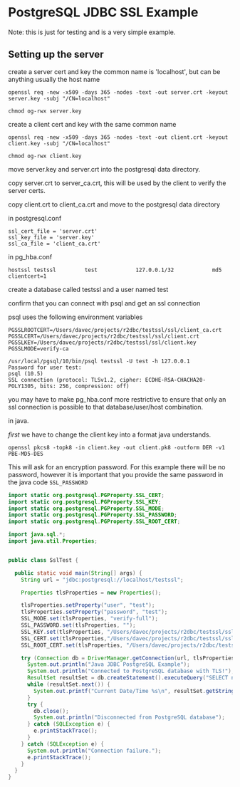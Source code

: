 # PostgreSQL JDBC SSL Example

Note: this is just for testing and is a very simple example.

## Setting up the server

create a server cert and key the common name is 'localhost', but can be anything usually the host name

`openssl req -new -x509 -days 365 -nodes -text -out server.crt -keyout server.key -subj "/CN=localhost"`

`chmod og-rwx server.key`

create a client cert and key with the same common name

`openssl req -new -x509 -days 365 -nodes -text -out client.crt -keyout client.key -subj "/CN=localhost"`

`chmod og-rwx client.key`

move server.key and server.crt into the postgresql data directory.

copy server.crt to server_ca.crt, this will be used by the client to verify the server certs.

copy client.crt to client_ca.crt and move to the postgresql data directory

in postgresql.conf


```
ssl_cert_file = 'server.crt'
ssl_key_file = 'server.key'
ssl_ca_file = 'client_ca.crt'
```


in pg_hba.conf

`hostssl testssl         test            127.0.0.1/32            md5 clientcert=1`

create a database called testssl and a user named test

confirm that you can connect with psql and get an ssl connection

psql uses the following environment variables

```
PGSSLROOTCERT=/Users/davec/projects/r2dbc/testssl/ssl/client_ca.crt
PGSSLCERT=/Users/davec/projects/r2dbc/testssl/ssl/client.crt
PGSSLKEY=/Users/davec/projects/r2dbc/testssl/ssl/client.key
PGSSLMODE=verify-ca
```

```
/usr/local/pgsql/10/bin/psql testssl -U test -h 127.0.0.1
Password for user test:
psql (10.5)
SSL connection (protocol: TLSv1.2, cipher: ECDHE-RSA-CHACHA20-POLY1305, bits: 256, compression: off)
```

you may have to make pg_hba.conf more restrictive to ensure that only an ssl connection is possible to that database/user/host combination.

in java.

*first* we have to change the client key into a format java understands.

`openssl pkcs8 -topk8 -in client.key -out client.pk8 -outform DER -v1 PBE-MD5-DES`

This will ask for an encryption password. For this example there will be no password, however it is important that you provide the same password in the java code `SSL_PASSWORD`

```java
import static org.postgresql.PGProperty.SSL_CERT;
import static org.postgresql.PGProperty.SSL_KEY;
import static org.postgresql.PGProperty.SSL_MODE;
import static org.postgresql.PGProperty.SSL_PASSWORD;
import static org.postgresql.PGProperty.SSL_ROOT_CERT;

import java.sql.*;
import java.util.Properties;


public class SslTest {

  public static void main(String[] args) {
    String url = "jdbc:postgresql://localhost/testssl";

    Properties tlsProperties = new Properties();

    tlsProperties.setProperty("user", "test");
    tlsProperties.setProperty("password", "test");
    SSL_MODE.set(tlsProperties, "verify-full");
    SSL_PASSWORD.set(tlsProperties, "");
    SSL_KEY.set(tlsProperties, "/Users/davec/projects/r2dbc/testssl/ssl/client.pk8");
    SSL_CERT.set(tlsProperties,"/Users/davec/projects/r2dbc/testssl/ssl/client.crt");
    SSL_ROOT_CERT.set(tlsProperties, "/Users/davec/projects/r2dbc/testssl/ssl/client_ca.crt");

    try (Connection db = DriverManager.getConnection(url, tlsProperties)) {
      System.out.println("Java JDBC PostgreSQL Example");
      System.out.println("Connected to PostgreSQL database with TLS!");
      ResultSet resultSet = db.createStatement().executeQuery("SELECT now() as CurrDttm");
      while (resultSet.next()) {
        System.out.printf("Current Date/Time %s\n", resultSet.getString("CurrDttm"));
      }
      try {
        db.close();
        System.out.println("Disconnected from PostgreSQL database");
      } catch (SQLException e) {
        e.printStackTrace();
      }
    } catch (SQLException e) {
      System.out.println("Connection failure.");
      e.printStackTrace();
    }
  }
}

```
